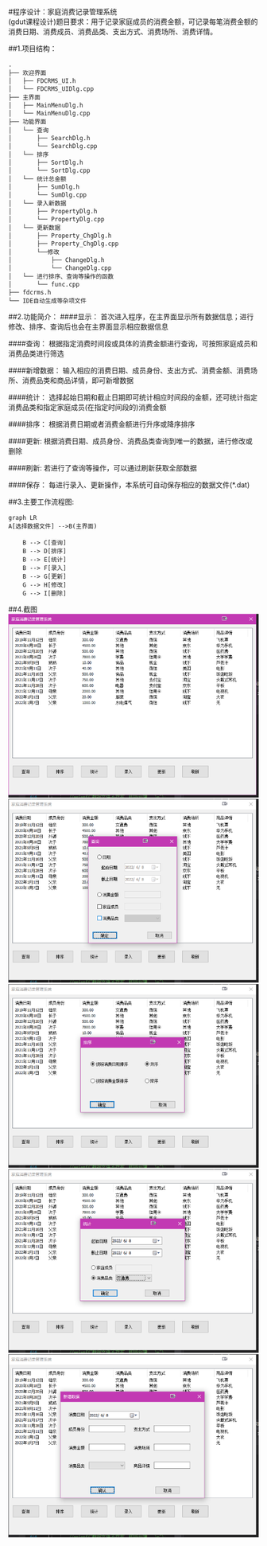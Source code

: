 #程序设计：家庭消费记录管理系统  
(gdut课程设计)题目要求：用于记录家庭成员的消费金额，可记录每笔消费金额的消费日期、消费成员、消费品类、支出方式、消费场所、消费详情。

##1.项目结构：

```
.
├── 欢迎界面
│   ├── FDCRMS_UI.h
│   └── FDCRMS_UIDlg.cpp
├── 主界面
│   ├── MainMenuDlg.h
│   └── MainMenuDlg.cpp
├── 功能界面
│   └── 查询
│       ├── SearchDlg.h
│       └── SearchDlg.cpp
│   └── 排序
│       ├── SortDlg.h
│       └── SortDlg.cpp
│   └── 统计总金额
│       ├── SumDlg.h
│       └── SumDlg.cpp
│   └── 录入新数据
│       ├── PropertyDlg.h
│       └── PropertyDlg.cpp
│   └── 更新数据
│       ├── Property_ChgDlg.h
│       ├── Property_ChgDlg.cpp
│       └──修改
│           ├── ChangeDlg.h
│           └── ChangeDlg.cpp
│   └── 进行排序、查询等操作的函数
│       └── func.cpp
├── fdcrms.h
└── IDE自动生成等杂项文件

```

##2.功能简介：
####显示：
    首次进入程序，在主界面显示所有数据信息；进行修改、排序、查询后也会在主界面显示相应数据信息
    
####查询：
    根据指定消费时间段或具体的消费金额进行查询，可按照家庭成员和消费品类进行筛选
    
####新增数据：
    输入相应的消费日期、成员身份、支出方式、消费金额、消费场所、消费品类和商品详情，即可新增数据
    
####统计：
    选择起始日期和截止日期即可统计相应时间段的金额，还可统计指定消费品类和指定家庭成员(在指定时间段的)消费金额
    
####排序：
    根据消费日期或者消费金额进行升序或降序排序
    
####更新:
    根据消费日期、成员身份、消费品类查询到唯一的数据，进行修改或删除
    
####刷新:
    若进行了查询等操作，可以通过刷新获取全部数据
    
####保存：
    每进行录入、更新操作，本系统可自动保存相应的数据文件(*.dat)


##3.主要工作流程图:
```mermaid
graph LR
A[选择数据文件] -->B(主界面)

    B --> C[查询]
    B --> D[排序]
    B --> E[统计]
    B --> F[录入]
    B --> G[更新]
    G --> H[修改]
    G --> I[删除]
```


##4.截图
![photo](https://github.com/LGlightflow/FDCRMS/blob/main/shortcut/1.png?raw=true)
![photo](https://github.com/LGlightflow/FDCRMS/blob/main/shortcut/2.png?raw=true)
![photo](https://github.com/LGlightflow/FDCRMS/blob/main/shortcut/3.png?raw=true)
![photo](https://github.com/LGlightflow/FDCRMS/blob/main/shortcut/4.png?raw=true)
![photo](https://github.com/LGlightflow/FDCRMS/blob/main/shortcut/5.png?raw=true)
